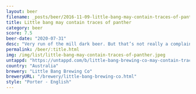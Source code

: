 ```yaml
---
layout: beer
filename: _posts/beer/2016-11-09-little-bang-may-contain-traces-of-panther.md
title: Little bang may contain traces of panther
category: beer
score: 7.5
beer-date: "2020-07-31"
desc: "Very run of the mill dark beer. But that’s not really a complaint. There’s something to say for a well executed classic"
permalink: /beer/:title.html
img: /img/list/little-bang-may-contain-traces-of-panther.jpeg
untappd: "https://untappd.com/b/little-bang-brewing-co-may-contain-traces-of-panther/1120919"
country: "Australia"
brewery: "Little Bang Brewing Co"
breweryURL: "/brewery/little-bang-brewing-co.html"
style: "Porter - English"
---
```

